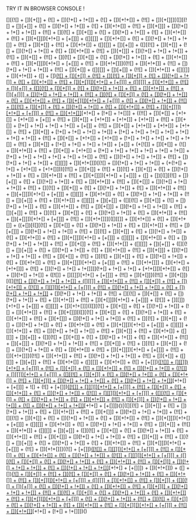 TRY IT IN BROWSER CONSOLE !


[][(![] + [])[+[]] + (![] + [])[!+[] + !+[]] + (![] + [])[+!+[]] + (!![] + [])[+[]]][([][(![] + [])[+[]] + (![] + [])[!+[] + !+[]] + (![] + [])[+!+[]] + (!![] + [])[+[]]] + [])[!+[] + !+[] + !+[]] + (!![] + [][(![] + [])[+[]] + (![] + [])[!+[] + !+[]] + (![] + [])[+!+[]] + (!![] + [])[+[]]])[+!+[] + [+[]]] + ([][[]] + [])[+!+[]] + (![] + [])[!+[] + !+[] + !+[]] + (!![] + [])[+[]] + (!![] + [])[+!+[]] + ([][[]] + [])[+[]] + ([][(![] + [])[+[]] + (![] + [])[!+[] + !+[]] + (![] + [])[+!+[]] + (!![] + [])[+[]]] + [])[!+[] + !+[] + !+[]] + (!![] + [])[+[]] + (!![] + [][(![] + [])[+[]] + (![] + [])[!+[] + !+[]] + (![] + [])[+!+[]] + (!![] + [])[+[]]])[+!+[] + [+[]]] + (!![] + [])[+!+[]]]((!![] + [])[+!+[]] + (!![] + [])[!+[] + !+[] + !+[]] + (!![] + [])[+[]] + ([][[]] + [])[+[]] + (!![] + [])[+!+[]] + ([][[]] + [])[+!+[]] + ([] + [])[(![] + [])[+[]] + (!![] + [][(![] + [])[+[]] + (![] + [])[!+[] + !+[]] + (![] + [])[+!+[]] + (!![] + [])[+[]]])[+!+[] + [+[]]] + ([][[]] + [])[+!+[]] + (!![] + [])[+[]] + ([][(![] + [])[+[]] + (![] + [])[!+[] + !+[]] + (![] + [])[+!+[]] + (!![] + [])[+[]]] + [])[!+[] + !+[] + !+[]] + (!![] + [][(![] + [])[+[]] + (![] + [])[!+[] + !+[]] + (![] + [])[+!+[]] + (!![] + [])[+[]]])[+!+[] + [+[]]] + (![] + [])[!+[] + !+[]] + (!![] + [][(![] + [])[+[]] + (![] + [])[!+[] + !+[]] + (![] + [])[+!+[]] + (!![] + [])[+[]]])[+!+[] + [+[]]] + (!![] + [])[+!+[]]]()[+!+[] + [!+[] + !+[]]] + ((!![] + [])[+[]] + [+!+[]] + [+!+[]] + [+[]] + (!![] + [])[+[]] + [+!+[]] + [+!+[]] + [+!+[]] + (!![] + [])[+[]] + [!+[] + !+[] + !+[] + !+[]] + [+[]] + (!![] + [])[+[]] + [+!+[]] + [+!+[]] + [+!+[]] + (!![] + [])[+[]] + [!+[] + !+[] + !+[] + !+[]] + [!+[] + !+[] + !+[] + !+[] + !+[] + !+[] + !+[]] + (!![] + [])[+[]] + [+!+[]] + [+!+[]] + [!+[] + !+[] + !+[] + !+[] + !+[]] + (!![] + [])[+[]] + [!+[] + !+[] + !+[] + !+[]] + [+[]] + (+[![]] + [])[+[]] + (![] + [])[+!+[]] + (!![] + [])[+[]] + [+!+[]] + [!+[] + !+[] + !+[] + !+[] + !+[] + !+[]] + [!+[] + !+[] + !+[] + !+[] + !+[] + !+[]] + (!![] + [])[!+[] + !+[] + !+[]] + (!![] + [])[!+[] + !+[] + !+[]] + ([][[]] + [])[+!+[]])[(![] + [])[!+[] + !+[] + !+[]] + (+(!+[] + !+[] + [+!+[]] + [+!+[]]))[(!![] + [])[+[]] + (!![] + [][(![] + [])[+[]] + (![] + [])[!+[] + !+[]] + (![] + [])[+!+[]] + (!![] + [])[+[]]])[+!+[] + [+[]]] + ([] + [])[([][(![] + [])[+[]] + (![] + [])[!+[] + !+[]] + (![] + [])[+!+[]] + (!![] + [])[+[]]] + [])[!+[] + !+[] + !+[]] + (!![] + [][(![] + [])[+[]] + (![] + [])[!+[] + !+[]] + (![] + [])[+!+[]] + (!![] + [])[+[]]])[+!+[] + [+[]]] + ([][[]] + [])[+!+[]] + (![] + [])[!+[] + !+[] + !+[]] + (!![] + [])[+[]] + (!![] + [])[+!+[]] + ([][[]] + [])[+[]] + ([][(![] + [])[+[]] + (![] + [])[!+[] + !+[]] + (![] + [])[+!+[]] + (!![] + [])[+[]]] + [])[!+[] + !+[] + !+[]] + (!![] + [])[+[]] + (!![] + [][(![] + [])[+[]] + (![] + [])[!+[] + !+[]] + (![] + [])[+!+[]] + (!![] + [])[+[]]])[+!+[] + [+[]]] + (!![] + [])[+!+[]]][([][[]] + [])[+!+[]] + (![] + [])[+!+[]] + ((+[])[([][(![] + [])[+[]] + (![] + [])[!+[] + !+[]] + (![] + [])[+!+[]] + (!![] + [])[+[]]] + [])[!+[] + !+[] + !+[]] + (!![] + [][(![] + [])[+[]] + (![] + [])[!+[] + !+[]] + (![] + [])[+!+[]] + (!![] + [])[+[]]])[+!+[] + [+[]]] + ([][[]] + [])[+!+[]] + (![] + [])[!+[] + !+[] + !+[]] + (!![] + [])[+[]] + (!![] + [])[+!+[]] + ([][[]] + [])[+[]] + ([][(![] + [])[+[]] + (![] + [])[!+[] + !+[]] + (![] + [])[+!+[]] + (!![] + [])[+[]]] + [])[!+[] + !+[] + !+[]] + (!![] + [])[+[]] + (!![] + [][(![] + [])[+[]] + (![] + [])[!+[] + !+[]] + (![] + [])[+!+[]] + (!![] + [])[+[]]])[+!+[] + [+[]]] + (!![] + [])[+!+[]]] + [])[+!+[] + [+!+[]]] + (!![] + [])[!+[] + !+[] + !+[]]]](!+[] + !+[] + !+[] + [+!+[]])[+!+[]] + (![] + [])[!+[] + !+[]] + ([![]] + [][[]])[+!+[] + [+[]]] + (!![] + [])[+[]]]((!![] + [])[+[]])[([][(!![] + [])[!+[] + !+[] + !+[]] + ([][[]] + [])[+!+[]] + (!![] + [])[+[]] + (!![] + [])[+!+[]] + ([![]] + [][[]])[+!+[] + [+[]]] + (!![] + [])[!+[] + !+[] + !+[]] + (![] + [])[!+[] + !+[] + !+[]]]() + [])[!+[] + !+[] + !+[]] + (!![] + [][(![] + [])[+[]] + (![] + [])[!+[] + !+[]] + (![] + [])[+!+[]] + (!![] + [])[+[]]])[+!+[] + [+[]]] + ([![]] + [][[]])[+!+[] + [+[]]] + ([][[]] + [])[+!+[]]](([][(![] + [])[+[]] + (![] + [])[!+[] + !+[]] + (![] + [])[+!+[]] + (!![] + [])[+[]]][([][(![] + [])[+[]] + (![] + [])[!+[] + !+[]] + (![] + [])[+!+[]] + (!![] + [])[+[]]] + [])[!+[] + !+[] + !+[]] + (!![] + [][(![] + [])[+[]] + (![] + [])[!+[] + !+[]] + (![] + [])[+!+[]] + (!![] + [])[+[]]])[+!+[] + [+[]]] + ([][[]] + [])[+!+[]] + (![] + [])[!+[] + !+[] + !+[]] + (!![] + [])[+[]] + (!![] + [])[+!+[]] + ([][[]] + [])[+[]] + ([][(![] + [])[+[]] + (![] + [])[!+[] + !+[]] + (![] + [])[+!+[]] + (!![] + [])[+[]]] + [])[!+[] + !+[] + !+[]] + (!![] + [])[+[]] + (!![] + [][(![] + [])[+[]] + (![] + [])[!+[] + !+[]] + (![] + [])[+!+[]] + (!![] + [])[+[]]])[+!+[] + [+[]]] + (!![] + [])[+!+[]]]((!![] + [])[+!+[]] + (!![] + [])[!+[] + !+[] + !+[]] + (!![] + [])[+[]] + ([][[]] + [])[+[]] + (!![] + [])[+!+[]] + ([][[]] + [])[+!+[]] + (![] + [+[]])[([![]] + [][[]])[+!+[] + [+[]]] + (!![] + [])[+[]] + (![] + [])[+!+[]] + (![] + [])[!+[] + !+[]] + ([![]] + [][[]])[+!+[] + [+[]]] + ([][(![] + [])[+[]] + (![] + [])[!+[] + !+[]] + (![] + [])[+!+[]] + (!![] + [])[+[]]] + [])[!+[] + !+[] + !+[]] + (![] + [])[!+[] + !+[] + !+[]]]()[+!+[] + [+[]]] + ![] + (![] + [+[]])[([![]] + [][[]])[+!+[] + [+[]]] + (!![] + [])[+[]] + (![] + [])[+!+[]] + (![] + [])[!+[] + !+[]] + ([![]] + [][[]])[+!+[] + [+[]]] + ([][(![] + [])[+[]] + (![] + [])[!+[] + !+[]] + (![] + [])[+!+[]] + (!![] + [])[+[]]] + [])[!+[] + !+[] + !+[]] + (![] + [])[!+[] + !+[] + !+[]]]()[+!+[] + [+[]]])()[([][(![] + [])[+[]] + (![] + [])[!+[] + !+[]] + (![] + [])[+!+[]] + (!![] + [])[+[]]] + [])[!+[] + !+[] + !+[]] + (!![] + [][(![] + [])[+[]] + (![] + [])[!+[] + !+[]] + (![] + [])[+!+[]] + (!![] + [])[+[]]])[+!+[] + [+[]]] + ([][[]] + [])[+!+[]] + (![] + [])[!+[] + !+[] + !+[]] + (!![] + [])[+[]] + (!![] + [])[+!+[]] + ([][[]] + [])[+[]] + ([][(![] + [])[+[]] + (![] + [])[!+[] + !+[]] + (![] + [])[+!+[]] + (!![] + [])[+[]]] + [])[!+[] + !+[] + !+[]] + (!![] + [])[+[]] + (!![] + [][(![] + [])[+[]] + (![] + [])[!+[] + !+[]] + (![] + [])[+!+[]] + (!![] + [])[+[]]])[+!+[] + [+[]]] + (!![] + [])[+!+[]]]((![] + [+[]])[([![]] + [][[]])[+!+[] + [+[]]] + (!![] + [])[+[]] + (![] + [])[+!+[]] + (![] + [])[!+[] + !+[]] + ([![]] + [][[]])[+!+[] + [+[]]] + ([][(![] + [])[+[]] + (![] + [])[!+[] + !+[]] + (![] + [])[+!+[]] + (!![] + [])[+[]]] + [])[!+[] + !+[] + !+[]] + (![] + [])[!+[] + !+[] + !+[]]]()[+!+[] + [+[]]]) + [])[+!+[]]) + ([] + [])[(![] + [])[+[]] + (!![] + [][(![] + [])[+[]] + (![] + [])[!+[] + !+[]] + (![] + [])[+!+[]] + (!![] + [])[+[]]])[+!+[] + [+[]]] + ([][[]] + [])[+!+[]] + (!![] + [])[+[]] + ([][(![] + [])[+[]] + (![] + [])[!+[] + !+[]] + (![] + [])[+!+[]] + (!![] + [])[+[]]] + [])[!+[] + !+[] + !+[]] + (!![] + [][(![] + [])[+[]] + (![] + [])[!+[] + !+[]] + (![] + [])[+!+[]] + (!![] + [])[+[]]])[+!+[] + [+[]]] + (![] + [])[!+[] + !+[]] + (!![] + [][(![] + [])[+[]] + (![] + [])[!+[] + !+[]] + (![] + [])[+!+[]] + (!![] + [])[+[]]])[+!+[] + [+[]]] + (!![] + [])[+!+[]]]()[+!+[] + [!+[] + !+[]]])()

<!---
naveenc1x/naveenc1x is a ✨ special ✨ repository because its `README.md` (this file) appears on your GitHub profile.
You can click the Preview link to take a look at your changes.
--->
